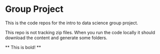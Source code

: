 # Group Project

This is the code repos for the intro to data science group project.

This repo is not tracking zip files.  When you run the code locally it should download the content and generate some folders.

** This is bold! **
